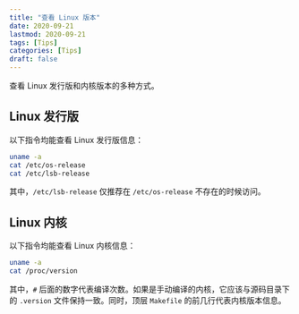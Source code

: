 ```yaml
---
title: "查看 Linux 版本"
date: 2020-09-21
lastmod: 2020-09-21
tags: [Tips]
categories: [Tips]
draft: false
---
```


查看 Linux 发行版和内核版本的多种方式。

<!--more-->

## Linux 发行版

以下指令均能查看 Linux 发行版信息：

```bash
uname -a
cat /etc/os-release
cat /etc/lsb-release
```

其中，`/etc/lsb-release` 仅推荐在 `/etc/os-release` 不存在的时候访问。

## Linux 内核

以下指令均能查看 Linux 内核信息：

```bash
uname -a
cat /proc/version
```

其中，`#` 后面的数字代表编译次数。如果是手动编译的内核，它应该与源码目录下的 `.version` 文件保持一致。同时，顶层 `Makefile` 的前几行代表内核版本信息。

